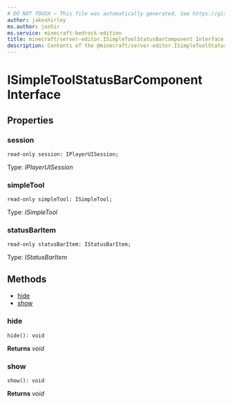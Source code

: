 ```yaml
---
# DO NOT TOUCH — This file was automatically generated. See https://github.com/mojang/minecraftapidocsgenerator to modify descriptions, examples, etc.
author: jakeshirley
ms.author: jashir
ms.service: minecraft-bedrock-edition
title: minecraft/server-editor.ISimpleToolStatusBarComponent Interface
description: Contents of the @minecraft/server-editor.ISimpleToolStatusBarComponent class.
---
```

# ISimpleToolStatusBarComponent Interface

## Properties

### **session**
`read-only session: IPlayerUISession;`

Type: *IPlayerUISession*

### **simpleTool**
`read-only simpleTool: ISimpleTool;`

Type: *ISimpleTool*

### **statusBarItem**
`read-only statusBarItem: IStatusBarItem;`

Type: *IStatusBarItem*

## Methods
- [hide](#hide)
- [show](#show)

### **hide**
`
hide(): void
`

**Returns** *void*

### **show**
`
show(): void
`

**Returns** *void*
